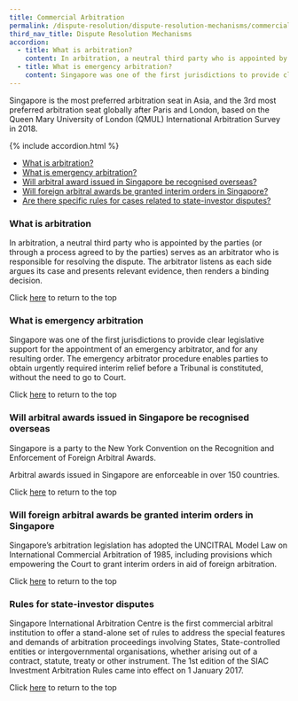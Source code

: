 ```yaml
---
title: Commercial Arbitration
permalink: /dispute-resolution/dispute-resolution-mechanisms/commercial-arbitration/
third_nav_title: Dispute Resolution Mechanisms
accordion:
  - title: What is arbitration?
    content: In arbitration, a neutral third party who is appointed by the parties (or through a process agreed to by the parties) serves as an arbitrator who is responsible for              resolving the dispute. The arbitrator listens as each side argues its case and presents relevant evidence, then renders a binding decision.
  - title: What is emergency arbitration?
    content: Singapore was one of the first jurisdictions to provide clear legislative support for the appointment of an emergency arbitrator, and for any resulting order. The    emergency arbitrator procedure enables parties to obtain urgently required interim relief before a Tribunal is constituted, without the need to go to Court.
---
```

Singapore is the most preferred arbitration seat in Asia, and the 3rd most preferred arbitration seat globally after Paris and London, based on the Queen Mary University of London (QMUL) International Arbitration Survey in 2018.

{% include accordion.html %}

- [What is arbitration?](#what-is-arbitration)
- [What is emergency arbitration?](#what-is-emergency-arbitration)
- [Will arbitral award issued in Singapore be recognised overseas?](#arbitration-recognition)
- [Will foreign arbitral awards be granted interim orders in Singapore?](#arbitration-interim-measures)
- [Are there specific rules for cases related to state-investor disputes?](#rule-state-investor-disputes)


### <a name="what-is-arbitration"></a> What is arbitration

In arbitration, a neutral third party who is appointed by the parties (or through a process agreed to by the parties) serves as an arbitrator who is responsible for resolving the dispute. The arbitrator listens as each side argues its case and presents relevant evidence, then renders a binding decision.


Click [here](*TOP) to return to the top


### <a name="what-is-emergency-arbitration"></a> What is emergency arbitration

Singapore was one of the first jurisdictions to provide clear legislative support for the appointment of an emergency arbitrator, and for any resulting order. The emergency arbitrator procedure enables parties to obtain urgently required interim relief before a Tribunal is constituted, without the need to go to Court.


Click [here](*TOP) to return to the top


### <a name="arbitration-recognition"></a> Will arbitral awards issued in Singapore be recognised overseas

Singapore is a party to the  New York Convention on the Recognition and Enforcement of Foreign Arbitral Awards.

Arbitral awards issued in Singapore are enforceable in over 150 countries.


Click [here](*TOP) to return to the top


### <a name="arbitration-interim-measures"></a> Will foreign arbitral awards be granted interim orders in Singapore

Singapore’s arbitration legislation has adopted the UNCITRAL Model Law on International Commercial Arbitration of 1985, including provisions which empowering the Court to grant interim orders in aid of foreign arbitration.


Click [here](*TOP) to return to the top


### <a name="rule-state-investor-disputes"></a> Rules for state-investor disputes

Singapore International Arbitration Centre is the first commercial arbitral institution to offer a stand-alone set of rules to address the special features and demands of arbitration proceedings involving States, State-controlled entities or intergovernmental organisations, whether arising out of a contract, statute, treaty or other instrument. The 1st edition of the SIAC Investment Arbitration Rules came into effect on 1 January 2017.


Click [here](*TOP) to return to the top
